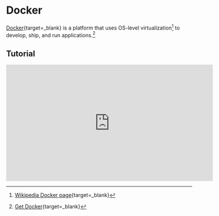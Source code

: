 # Docker

[Docker](https://www.docker.com/){target=_blank} is a platform that uses OS-level virtualization[^1] to develop, ship, and
run applications.[^2]

## Tutorial

<!-- markdownlint-disable MD013 -->
<div class="video-wrapper">
    <iframe width="560" height="315" src="https://www.youtube.com/embed/N7fF_xu7GJ8?si=YQti_WFi5fnbzUG3" title="YouTube video player" frameborder="0" allow="accelerometer; autoplay; clipboard-write; encrypted-media; gyroscope; picture-in-picture; web-share" referrerpolicy="strict-origin-when-cross-origin" allowfullscreen></iframe>
</div>
<!-- markdownlint-enable MD013 -->

[^1]: [Wikipedia Docker page](https://en.wikipedia.org/wiki/Docker_(software)){target=_blank}
[^2]: [Get Docker](https://docs.docker.com/get-docker/){target=_blank}
